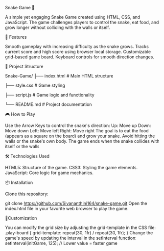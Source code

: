 Snake Game 🐍

A simple yet engaging Snake Game created using HTML, CSS, and JavaScript. The game challenges players to control the snake, eat food, and grow longer without colliding with the walls or itself.

🚀 Features

Smooth gameplay with increasing difficulty as the snake grows.
Tracks current score and high score using browser local storage.
Customizable grid-based game board.
Keyboard controls for smooth direction changes.

📂 Project Structure

Snake-Game/
├── index.html      # Main HTML structure

├── style.css       # Game styling

├── script.js       # Game logic and functionality

└── README.md       # Project documentation

🎮 How to Play

Use the Arrow Keys to control the snake's direction:
Up: Move up
Down: Move down
Left: Move left
Right: Move right
The goal is to eat the food (appears as a square on the board) and grow your snake.
Avoid hitting the walls or the snake's own body.
The game ends when the snake collides with itself or the walls

🛠️ Technologies Used

HTML5: Structure of the game.
CSS3: Styling the game elements.
JavaScript: Core logic for game mechanics.

📦 Installation

Clone this repository:

git clone https://github.com/Sivananthini164/snake-game.git
Open the index.html file in your favorite web browser to play the game.

🔧Customization

You can modify the grid size by adjusting the grid-template in the CSS file:
.play-board {
    grid-template: repeat(30, 1fr) / repeat(30, 1fr);
}
Change the game's speed by updating the interval in the setInterval function:
setInterval(initGame, 125); // Lower value = faster game
